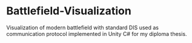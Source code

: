 # Battlefield-Visualization

Visualization of modern battlefield with standard DIS used as communication protocol implemented in Unity C# for my diploma thesis.